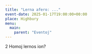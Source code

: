 ```yaml
---
title: "Lerna afero: ..."
event-date: 2025-01-17T19:00:00+00:00
place: Highbury
menu:
  main:
    parent: "Eventoj"
---
```


2 Homoj lernos ion?
